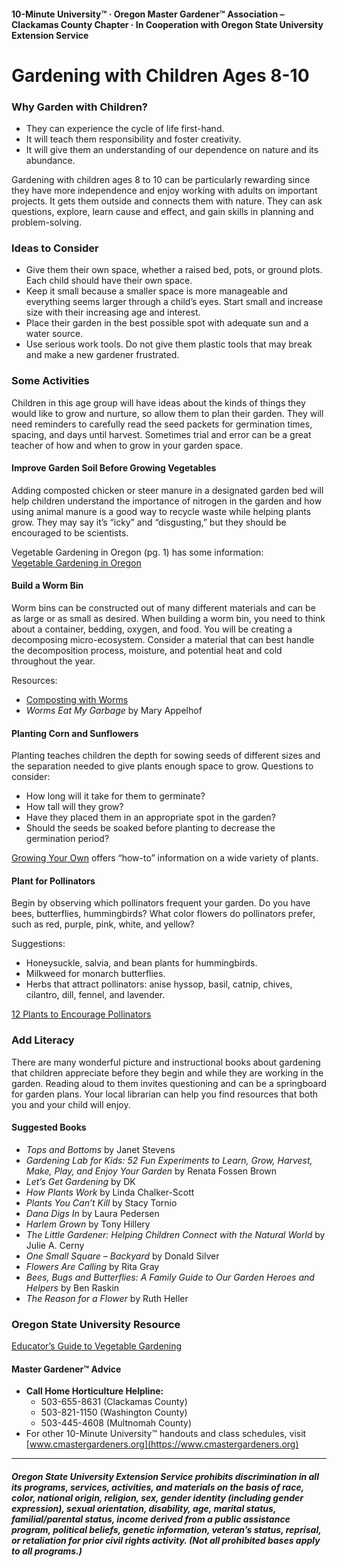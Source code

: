 #### 10-Minute University™ · Oregon Master Gardener™ Association – Clackamas County Chapter · In Cooperation with Oregon State University Extension Service

# Gardening with Children Ages 8-10

### Why Garden with Children?

- They can experience the cycle of life first-hand.
- It will teach them responsibility and foster creativity.
- It will give them an understanding of our dependence on nature and its abundance.

Gardening with children ages 8 to 10 can be particularly rewarding since they have more independence and enjoy working with adults on important projects. It gets them outside and connects them with nature. They can ask questions, explore, learn cause and effect, and gain skills in planning and problem-solving.

### Ideas to Consider

- Give them their own space, whether a raised bed, pots, or ground plots. Each child should have their own space.
- Keep it small because a smaller space is more manageable and everything seems larger through a child’s eyes. Start small and increase size with their increasing age and interest.
- Place their garden in the best possible spot with adequate sun and a water source.
- Use serious work tools. Do not give them plastic tools that may break and make a new gardener frustrated.

### Some Activities

Children in this age group will have ideas about the kinds of things they would like to grow and nurture, so allow them to plan their garden. They will need reminders to carefully read the seed packets for germination times, spacing, and days until harvest. Sometimes trial and error can be a great teacher of how and when to grow in your garden space.

#### Improve Garden Soil Before Growing Vegetables

Adding composted chicken or steer manure in a designated garden bed will help children understand the importance of nitrogen in the garden and how using animal manure is a good way to recycle waste while helping plants grow. They may say it’s “icky” and “disgusting,” but they should be encouraged to be scientists.

Vegetable Gardening in Oregon (pg. 1) has some information:  
[Vegetable Gardening in Oregon](http://catalog.extension.oregonstate.edu/sites/catalog/files/project/pdf/ec871.pdf)

#### Build a Worm Bin

Worm bins can be constructed out of many different materials and can be as large or as small as desired. When building a worm bin, you need to think about a container, bedding, oxygen, and food. You will be creating a decomposing micro-ecosystem. Consider a material that can best handle the decomposition process, moisture, and potential heat and cold throughout the year.

Resources:

- [Composting with Worms](https://catalog.extension.oregonstate.edu/em9034)
- *Worms Eat My Garbage* by Mary Appelhof

#### Planting Corn and Sunflowers

Planting teaches children the depth for sowing seeds of different sizes and the separation needed to give plants enough space to grow. Questions to consider:

- How long will it take for them to germinate?
- How tall will they grow?
- Have they placed them in an appropriate spot in the garden?
- Should the seeds be soaked before planting to decrease the germination period?

[Growing Your Own](https://catalog.extension.oregonstate.edu/em9027) offers “how-to” information on a wide variety of plants.

#### Plant for Pollinators

Begin by observing which pollinators frequent your garden. Do you have bees, butterflies, hummingbirds? What color flowers do pollinators prefer, such as red, purple, pink, white, and yellow?

Suggestions:

- Honeysuckle, salvia, and bean plants for hummingbirds.
- Milkweed for monarch butterflies.
- Herbs that attract pollinators: anise hyssop, basil, catnip, chives, cilantro, dill, fennel, and lavender.

[12 Plants to Encourage Pollinators](https://extension.oregonstate.edu/news/12-plants-entice-pollinators-your-garden)

### Add Literacy

There are many wonderful picture and instructional books about gardening that children appreciate before they begin and while they are working in the garden. Reading aloud to them invites questioning and can be a springboard for garden plans. Your local librarian can help you find resources that both you and your child will enjoy.

#### Suggested Books

- *Tops and Bottoms* by Janet Stevens
- *Gardening Lab for Kids: 52 Fun Experiments to Learn, Grow, Harvest, Make, Play, and Enjoy Your Garden* by Renata Fossen Brown
- *Let’s Get Gardening* by DK
- *How Plants Work* by Linda Chalker-Scott
- *Plants You Can’t Kill* by Stacy Tornio
- *Dana Digs In* by Laura Pedersen
- *Harlem Grown* by Tony Hillery
- *The Little Gardener: Helping Children Connect with the Natural World* by Julie A. Cerny
- *One Small Square – Backyard* by Donald Silver
- *Flowers Are Calling* by Rita Gray
- *Bees, Bugs and Butterflies: A Family Guide to Our Garden Heroes and Helpers* by Ben Raskin
- *The Reason for a Flower* by Ruth Heller

### Oregon State University Resource

[Educator’s Guide to Vegetable Gardening](https://catalog.extension.oregonstate.edu/em9032)

#### Master Gardener™ Advice

- **Call Home Horticulture Helpline:**
  - 503-655-8631 (Clackamas County)
  - 503-821-1150 (Washington County)
  - 503-445-4608 (Multnomah County)
- For other 10-Minute University™ handouts and class schedules, visit [www.cmastergardeners.org](https://www.cmastergardeners.org)

---

##### Oregon State University Extension Service prohibits discrimination in all its programs, services, activities, and materials on the basis of race, color, national origin, religion, sex, gender identity (including gender expression), sexual orientation, disability, age, marital status, familial/parental status, income derived from a public assistance program, political beliefs, genetic information, veteran’s status, reprisal, or retaliation for prior civil rights activity. (Not all prohibited bases apply to all programs.)